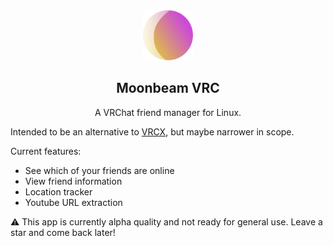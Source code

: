 
<div align="center">
<img src="com.github.taiko2k.moonbeam.svg" alt="Alt text" width="80" height="80"//>
 
## Moonbeam VRC
A VRChat friend manager for Linux. 
</div>

Intended to be an alternative to [VRCX](https://github.com/vrcx-team/VRCX), but maybe narrower in scope.

Current features:

 - See which of your friends are online
 - View friend information
 - Location tracker
 - Youtube URL extraction

⚠️ This app is currently alpha quality and not ready for general use. Leave a star and come back later!
